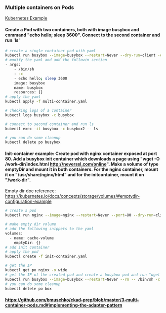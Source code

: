 ### Multiple containers on Pods

[Kubernetes Example](https://kubernetes.io/docs/tasks/access-application-cluster/communicate-containers-same-pod-shared-volume/)

#### Create a Pod with two containers, both with image busybox and command "echo hello; sleep 3600". Connect to the second container and run 'ls'
```bash
# create a single container pod with yaml
kubectl run busybox --image=busybox --restart=Never --dry-run=client -o yaml -- /bin/sh -c "echo hello; sleep 3600" > multi-container.yaml
# modify the yaml and add the followin section
- args:
    - /bin/sh
    - -c
    - echo hello; sleep 3600
    image: busybox
    name: busybox
    resources: {}
# apply the yaml
kubectl apply -f multi-container.yaml

# checking logs of a container
kubectl logs busybox -c busybox

# connect to second container and run ls
kubectl exec -it busybox -c busybox2 -- ls

# you can do some cleanup
kubectl delete po busybox
```
#### **Init-container example:** Create pod with nginx container exposed at port 80. Add a busybox init container which downloads a page using "wget -O /work-dir/index.html http://neverssl.com/online". Make a volume of type emptyDir and mount it in both containers. For the nginx container, mount it on "/usr/share/nginx/html" and for the initcontainer, mount it on "/work-dir".
Empty dir doc reference: https://kubernetes.io/docs/concepts/storage/volumes/#emptydir-configuration-example
```bash
# create a pod
kubectl run nginx --image=nginx --restart=Never --port=80 --dry-run=client -o yaml > init-container.yaml

# make empty dir volume
# add the following snippets to the yaml
volumes:
  - name: cache-volume
    emptyDir: {}
# add init container
# apply the pod
kubectl create -f init-container.yaml

# get the IP
kubectl get po nginx -o wide
# get the IP of the created pod and create a busybox pod and run "wget -O- IP"
kubectl run busybox --image=busybox --restart=Never --rm -- /bin/sh -c "wget -O- 172.17.0.3" 
# you can do some cleanup
kubectl delete po box
```

#### https://github.com/bmuschko/ckad-prep/blob/master/3-multi-container-pods.md#implementing-the-adapter-pattern
